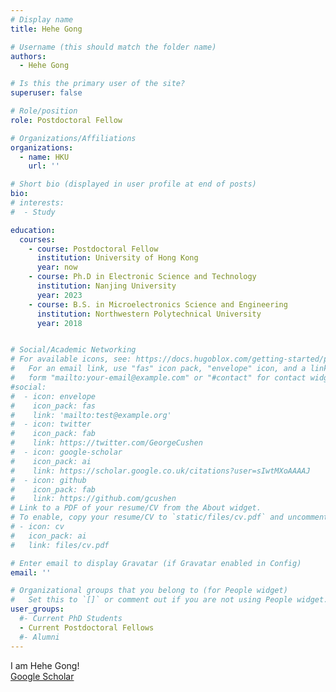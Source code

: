 ```yaml
---
# Display name
title: Hehe Gong

# Username (this should match the folder name)
authors:
  - Hehe Gong

# Is this the primary user of the site?
superuser: false

# Role/position
role: Postdoctoral Fellow

# Organizations/Affiliations
organizations:
  - name: HKU
    url: ''

# Short bio (displayed in user profile at end of posts)
bio: 
# interests:
#  - Study

education:
  courses:
    - course: Postdoctoral Fellow
      institution: University of Hong Kong  
      year: now
    - course: Ph.D in Electronic Science and Technology
      institution: Nanjing University
      year: 2023
    - course: B.S. in Microelectronics Science and Engineering
      institution: Northwestern Polytechnical University
      year: 2018


# Social/Academic Networking
# For available icons, see: https://docs.hugoblox.com/getting-started/page-builder/#icons
#   For an email link, use "fas" icon pack, "envelope" icon, and a link in the
#   form "mailto:your-email@example.com" or "#contact" for contact widget.
#social:
#  - icon: envelope
#    icon_pack: fas
#    link: 'mailto:test@example.org'
#  - icon: twitter
#    icon_pack: fab
#    link: https://twitter.com/GeorgeCushen
#  - icon: google-scholar
#    icon_pack: ai
#    link: https://scholar.google.co.uk/citations?user=sIwtMXoAAAAJ
#  - icon: github
#    icon_pack: fab
#    link: https://github.com/gcushen
# Link to a PDF of your resume/CV from the About widget.
# To enable, copy your resume/CV to `static/files/cv.pdf` and uncomment the lines below.
# - icon: cv
#   icon_pack: ai
#   link: files/cv.pdf

# Enter email to display Gravatar (if Gravatar enabled in Config)
email: ''

# Organizational groups that you belong to (for People widget)
#   Set this to `[]` or comment out if you are not using People widget.
user_groups:
  #- Current PhD Students
  - Current Postdoctoral Fellows
  #- Alumni
---
```


I am Hehe Gong!
<br>
[Google Scholar](https://scholar.google.com/citations?user=XujwvAMAAAAJ&hl=en&oi=ao)
